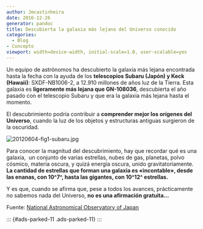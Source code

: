 ```yaml
---
author: Jmcastinheira
date: 2016-12-26
generator: pandoc
title: Descubierta la galaxia más lejana del Universo conocido
categories:
  - Blog
- Concepto
viewport: width=device-width, initial-scale=1.0, user-scalable=yes
---
```




Un equipo de astrónomos ha descubierto la galaxia más lejana encontrada
hasta la fecha con la ayuda de los **telescopios Subaru (Japón) y Keck
(Hawaii)**: SXDF-NB1006-2, a 12.910 millones de años luz de la Tierra.
Esta galaxia es **ligeramente más lejana que GN-108036**, descubierta el
año pasado con el telescopio Subaru y que era la galaxia más lejana
hasta el momento.

El descubrimiento podría contribuir a **comprender mejor los orígenes
del Universo**, cuando la luz de los objetos y estructuras antiguas
surgieron de la oscuridad.

![20120604-fig1-subaru.jpg](http://www.nao.ac.jp/E/release/img2012/20120604-fig1-subaru.jpg?v=1339572641269)

Para conocer la magnitud del descubrimiento, hay que recordar qué es una
galaxia,  un conjunto de varias estrellas, nubes de gas, planetas, polvo
cósmico, materia oscura, y quizá energía oscura, unido
gravitatoriamente. **La cantidad de estrellas que forman una galaxia es
«incontable», desde las enanas, con 10^7^, hasta las gigantes, con
10^12^ estrellas.**

Y es que, cuando se afirma que, pese a todos los avances, prácticamente
no sabemos nada del Universo, **no es una afirmación gratuita...**

Fuente: [National Astronomical Observatory of
Japan](http://www.nao.ac.jp/E/release/2012/06/04/discovery-of-the-most-distant-galaxy-in-the-cosmic-dawn.html)

::: {#ads-parked-11 .ads-parked-11}
:::
